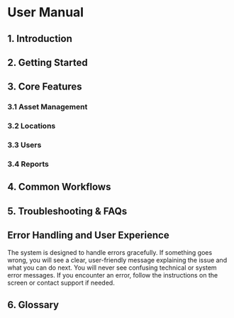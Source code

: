 # User Manual

<!--
Filepath: USER_MANUAL.md
This is the main user manual for the application.
Add detailed instructions and screenshots as needed.
-->

## 1. Introduction

<!--
Briefly describe what the application does, its key features, and who should use it.
-->

## 2. Getting Started

<!--
Explain how to log in, what the dashboard looks like, and how to navigate the interface.
-->

## 3. Core Features

### 3.1 Asset Management

<!--
Describe how to view, add, edit, and delete assets. Include how to use asset filters and search.
-->

### 3.2 Locations

<!--
Describe how to view, add, and edit locations.
-->

### 3.3 Users

<!--
Describe how to view users, user details, and roles.
-->

### 3.4 Reports

<!--
Explain how to generate, export, and interpret reports.
-->

## 4. Common Workflows

<!--
Step-by-step guides for frequent tasks, such as assigning assets, importing/exporting data, and using filters.
-->

## 5. Troubleshooting & FAQs

<!--
List common issues, solutions, and how to get help.
-->

## Error Handling and User Experience

The system is designed to handle errors gracefully. If something goes wrong, you will see a clear, user-friendly message explaining the issue and what you can do next. You will never see confusing technical or system error messages. If you encounter an error, follow the instructions on the screen or contact support if needed.

## 6. Glossary

<!--
Define key terms used throughout the application.
-->
